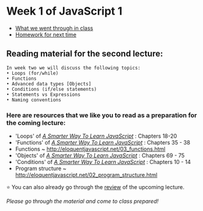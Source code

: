 # Week 1 of JavaScript 1

* [What we went through in class](./REVIEW.md)
* [Homework for next time](./MAKEME.md)

## Reading material for the second lecture:

```
In week two we will discuss the following topics:
• Loops (for/while)
• Functions
• Advanced data types [Objects]
• Conditions (if/else statements)
• Statements vs Expressions
• Naming conventions
```

### Here are resources that we like you to read as a preparation for the coming lecture:

* 'Loops' of [_A Smarter Way To Learn JavaScript_](https://github.com/Sharique-Hasan/SaylaniBatch2-JavaScript/blob/master/A%20Smarter%20Way%20to%20Learn%20JavaScript.pdf) : Chapters 18-20
* 'Functions' of [_A Smarter Way To Learn JavaScript_](https://github.com/Sharique-Hasan/SaylaniBatch2-JavaScript/blob/master/A%20Smarter%20Way%20to%20Learn%20JavaScript.pdf) : Chapters 35 - 38
* Functions ~ http://eloquentjavascript.net/03_functions.html
* 'Objects' of [_A Smarter Way To Learn JavaScript_](https://github.com/Sharique-Hasan/SaylaniBatch2-JavaScript/blob/master/A%20Smarter%20Way%20to%20Learn%20JavaScript.pdf) : Chapters 69 - 75
* 'Conditions' of [_A Smarter Way To Learn JavaScript_](https://github.com/Sharique-Hasan/SaylaniBatch2-JavaScript/blob/master/A%20Smarter%20Way%20to%20Learn%20JavaScript.pdf) : Chapters 10 - 14
* Program structure ~ http://eloquentjavascript.net/02_program_structure.html

:star: You can also already go through the [review](/Week2/REVIEW.md) of the upcoming lecture.

_Please go through the material and come to class prepared!_
